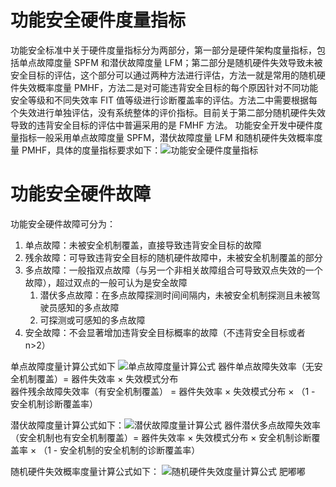 # 功能安全硬件度量指标
功能安全标准中关于硬件度量指标分为两部分，第一部分是硬件架构度量指标，包括单点故障度量 SPFM 和潜伏故障度量 LFM；第二部分是随机硬件失效导致未被安全目标的评估，这个部分可以通过两种方法进行评估，方法一就是常用的随机硬件失效概率度量 PMHF，方法二是对可能违背安全目标的每个原因针对不同功能安全等级和不同失效率 FIT 值等级进行诊断覆盖率的评估。方法二中需要根据每个失效进行单独评估，没有系统整体的评价指标。目前关于第二部分随机硬件失效导致的违背安全目标的评估中普遍采用的是 FMHF 方法。
功能安全开发中硬件度量指标一般采用单点故障度量 SPFM，潜伏故障度量 LFM 和随机硬件失效概率度量 PMHF，具体的度量指标要求如下：![功能安全硬件度量指标](功能安全硬件度量指标.png)
# 功能安全硬件故障
功能安全硬件故障可分为：
1. 单点故障：未被安全机制覆盖，直接导致违背安全目标的故障
2. 残余故障：可导致违背安全目标的随机硬件故障中，未被安全机制覆盖的部分
3. 多点故障：一般指双点故障（与另一个非相关故障组合可导致双点失效的一个故障），超过双点的一般可认为是安全故障
	1. 潜伏多点故障：在多点故障探测时间间隔内，未被安全机制探测且未被驾驶员感知的多点故障
	2. 可探测或可感知的多点故障
4. 安全故障：不会显著增加违背安全目标概率的故障（不违背安全目标或者 n>2）   

单点故障度量计算公式如下
![单点故障度量计算公式](单点故障度量计算公式.png)
器件单点故障失效率（无安全机制覆盖）= 器件失效率 × 失效模式分布   
器件残余故障失效率（有安全机制覆盖） = 器件失效率 × 失效模式分布 × （1 - 安全机制诊断覆盖率）  

潜伏故障度量计算公式如下：![潜伏故障度量计算公式](潜伏故障度量计算公式.png)
器件潜伏多点故障失效率（安全机制也有安全机制覆盖）= 器件失效率 × 失效模式分布 × 安全机制诊断覆盖率 × （1 - 安全机制的安全机制的诊断覆盖率）   

随机硬件失效概率度量计算公式如下：
![随机硬件失效度量计算公式](随机硬件失效概率度量计算公式.png)
肥嘟嘟